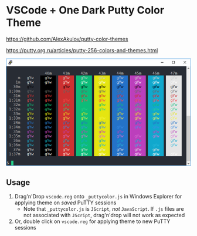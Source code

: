 # VSCode + One Dark Putty Color Theme

https://github.com/AlexAkulov/putty-color-themes

https://putty.org.ru/articles/putty-256-colors-and-themes.html

![image](vscode.png)

## Usage

1. Drag'n'Drop `vscode.reg` onto `_puttycolor.js` in Windows Explorer for applying theme on _saved_ PuTTY sessions
    * Note that `_puttycolor.js` is `JScript`, _not_ `JavaScript`. If `.js` files are not associated with `JScript`,
      drag'n'drop will not work as expected
2. Or, double click on `vscode.reg` for applying theme to new PuTTY sessions
